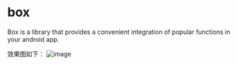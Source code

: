 # box
Box is a library that provides a convenient integration of popular functions in your android app.

效果图如下：
![image]() 